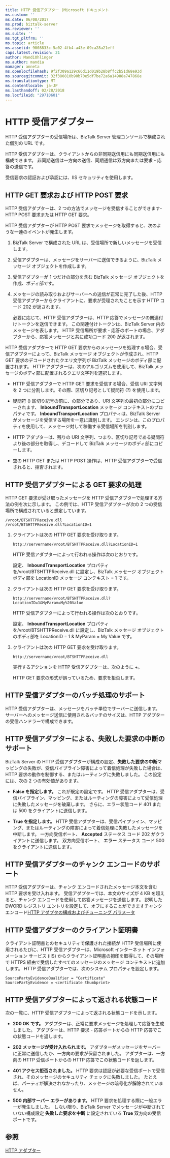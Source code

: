 ```yaml
---
title: HTTP 受信アダプター |Microsoft ドキュメント
ms.custom: ''
ms.date: 06/08/2017
ms.prod: biztalk-server
ms.reviewer: ''
ms.suite: ''
ms.tgt_pltfrm: ''
ms.topic: article
ms.assetid: 9008833c-5a02-4fb4-a43e-09ca28a21eff
caps.latest.revision: 21
author: MandiOhlinger
ms.author: mandia
manager: anneta
ms.openlocfilehash: 9f2f309a129c66d11d019b28b8ffc2b51d68e93d
ms.sourcegitcommit: 32f380810b90b70e5df7be72a6a14988a747868e
ms.translationtype: MT
ms.contentlocale: ja-JP
ms.lasthandoff: 02/28/2018
ms.locfileid: "29710601"
---
```

# <a name="http-receive-adapter"></a>HTTP 受信アダプター
HTTP 受信アダプターの受信場所は、BizTalk Server 管理コンソールで構成された個別の URL です。  
  
 HTTP 受信アダプターは、クライアントからの非同期送信用にも同期送信用にも構成できます。 非同期送信は一方向の送信、同期通信は双方向または要求 - 応答の送信です。  
  
 受信要求の認証および承認には、IIS セキュリティを使用します。  
  
## <a name="http-get-and-http-post-requests"></a>HTTP GET 要求および HTTP POST 要求  
 HTTP 受信アダプターは、2 つの方法でメッセージを受信することができます-HTTP POST 要求または HTTP GET 要求。  
  
 HTTP 受信アダプターが HTTP POST 要求でメッセージを取得すると、次のような一連のイベントが発生します。  
  
1.  BizTalk Server で構成された URL は、受信場所で新しいメッセージを受信します。  
  
2.  受信アダプターは、メッセージをサーバーに送信できるように、BizTalk メッセージ オブジェクトを作成します。  
  
3.  受信アダプターが 1 つだけの部分を含む BizTalk メッセージ オブジェクトを作成、ボディ部です。  
  
4.  メッセージの読み取りおよびサーバーへの送信が正常に完了した後、HTTP 受信アダプターからクライアントに、要求が受理されたことを示す HTTP コード 202 が返されます。  
  
     必要に応じて、HTTP 受信アダプターは、HTTP 応答でメッセージの関連付けトークンを送信できます。 この関連付けトークンは、BizTalk Server 内のメッセージを表します。 HTTP 受信場所が要求 - 応答のポートの場合、アダプターから、応答メッセージと共に成功コード 200 が返されます。  
  
 HTTP 受信アダプターで HTTP GET 要求からのメッセージを処理する場合、受信アダプターによって、BizTalk メッセージ オブジェクトが作成され、HTTP GET 要求のデコードされたクエリ文字列が BizTalk メッセージのボディ部に配置されます。 HTTP アダプターは、次のアルゴリズムを使用して、BizTalk メッセージのボディ部に配置されるクエリ文字列を選択します。  
  
-   HTTP 受信アダプターで HTTP GET 要求を受信する場合、受信 URI 文字列を 2 つに分割します。その際、区切り記号として疑問符 (?) を使用します。  
  
-   疑問符 () 区切り記号の前に、の部分であり、URI 文字列の最初の部分にコピーされます、 **InboundTransportLocation** メッセージ コンテキストのプロパティです。 **InboundTransportLocation** プロパティは、BizTalk Server がメッセージを受信する場所を一意に識別します。 エンジンは、このプロパティを使用して、メッセージ対して稼働する受信場所を判別します。  
  
-   HTTP アダプターは、残りの URI 文字列、つまり、区切り記号である疑問符より後の部分を取得し、デコードして BizTalk メッセージのボディ部にコピーします。  
  
-   空の HTTP GET または HTTP POST 操作は、HTTP 受信アダプターで受信されると、拒否されます。  
  
## <a name="http-receive-adapter-processing-of-a-get-request"></a>HTTP 受信アダプターによる GET 要求の処理  
 HTTP GET 要求が受け取ったメッセージを HTTP 受信アダプターで処理する方法の例を次に示します。 この例では、HTTP 受信アダプターが次の 2 つの受信場所で構成されていると想定しています。  
  
```  
/vroot/BTSHTTPReceive.dll  
/vroot/BTSHTTPReceive.dll?LocationID=1  
```  
  
1.  クライアントは次の HTTP GET 要求を受け取ります。  
  
    ```  
    http://servername/vroot/BTSHTTPReceive.dll?LocationID=1  
    ```  
  
     HTTP 受信アダプターによって行われる操作は次のとおりです。  
  
     設定、 **InboundTransportLocation** プロパティを/vroot/BTSHTTPReceive.dll に設定し、BizTalk メッセージ オブジェクト ボディ部を LocationID メッセージ コンテキスト = 1 です。  
  
2.  クライアントは次の HTTP GET 要求を受け取ります。  
  
    ```  
    http://servername/vroot/BTSHTTPReceive.dll?LocationID=1&MyParam=My%20Value  
    ```  
  
     HTTP 受信アダプターによって行われる操作は次のとおりです。  
  
     設定、 **InboundTransportLocation** プロパティを/vroot/BTSHTTPReceive.dll に設定し、BizTalk メッセージ オブジェクトのボディ部を LocationID = 1 & MyParam = My Value です。  
  
3.  クライアントは次の HTTP GET 要求を受け取ります。  
  
    ```  
    http://servername/vroot/BTSHTTPReceive.dll  
    ```  
  
     実行するアクションを HTTP 受信アダプターは、次のように +。  
  
     HTTP GET 要求の形式が誤っているため、要求を拒否します。  
  
## <a name="batching-support-for-the-http-receive-adapter"></a>HTTP 受信アダプターのバッチ処理のサポート  
 HTTP 受信アダプターは、メッセージをバッチ単位でサーバーに送信します。 サーバーへのメッセージ送信に使用されるバッチのサイズは、HTTP アダプターの受信ハンドラーで構成できます。  
  
## <a name="http-receive-adapter-support-for-suspending-failed-requests"></a>HTTP 受信アダプターによる、失敗した要求の中断のサポート  
 BizTalk Server の HTTP 受信アダプターが構成の設定、**失敗した要求の中断**マッピングの失敗が、受信パイプライン障害によって着信処理が失敗した場合は、HTTP 要求の動作を制御する、またはルーティングに失敗しました。 この設定には、次の 2 つの有効値があります。  
  
-   **False を指定します。** これが既定の設定です。 HTTP 受信アダプターは、受信パイプライン、マッピング、またはルーティングの障害によって受信処理に失敗したメッセージを破棄します。 さらに、エラー状態コード 401 または 500 をクライアントに送信します。 
  
-   **True を指定します。** HTTP 受信アダプターは、受信パイプライン、マッピング、またはルーティングの障害によって着信処理に失敗したメッセージを中断します。 一方向受信ポート、 **Accepted** ステータス コード 202 がクライアントに送信します。 双方向受信ポート、 **エラー** ステータス コード 500 をクライアントに送信します。  
  
## <a name="chunked-encoding-support-for-the-http-receive-adapter"></a>HTTP 受信アダプターのチャンク エンコードのサポート  
 HTTP 受信アダプターは、チャンク エンコードされたメッセージ本文を含む HTTP 要求を受け入れます。 受信アダプターでは、本文のサイズが 4 KB を超えると、チャンク エンコードを使用して応答メッセージを送信します。 説明した DWORD レジストリ エントリを設定して、オフにすることができますチャンク エンコード[HTTP アダプタの構成およびチューニング パラメータ](../core/http-adapter-configuration-and-tuning-parameters.md)  
  
## <a name="client-certificates-for-the-http-receive-adapter"></a>HTTP 受信アダプターのクライアント証明書  
 クライアント証明書とのセキュリティで保護された接続が HTTP 受信場所に使用されるたびに、HTTP 受信アダプターは、Microsoft インターネット インフォメーション サービス (IIS) からクライアント証明書の拇印を取得して、その場所で HTTPS 経由で受信したすべてのメッセージのメッセージ コンテキストに追加します。 HTTP 受信アダプターでは、次のシステム プロパティを設定します。  
  
```  
SourcePartyEvidenceQualifier = "Certificate"  
SourcePartyEvidence = <certificate thumbprint>  
```  
  
## <a name="status-codes-returned-by-the-http-receive-adapter"></a>HTTP 受信アダプターによって返される状態コード  
 次の一覧に、HTTP 受信アダプターによって返される状態コードを示します。  
  
-   **200 OK です。** アダプターは、正常に要求メッセージを処理して応答を生成しました。 アダプターは、HTTP 要求 - 応答ポートからの HTTP 応答でこの状態コードを返します。  
  
-   **202 メッセージが受け入れられます。** アダプターがメッセージをサーバーに正常に送信したか、一方向の要求が保留されました。 アダプターは、一方向の HTTP 受信ポートからの HTTP 応答でこの状態コードを返します。  
  
-   **401 アクセス拒否されました。** HTTP 要求は認証が必要な受信ポートで受信され、そのメッセージのセキュリティ チェックに失敗しました。 たとえば、パーティが解決されなかったり、メッセージの暗号化が解除されていません。  
  
-   **500 内部サーバー エラーがあります。** HTTP 要求を処理する際に一般エラーが発生しました。 しない限り、BizTalk Server でメッセージが中断されていない構成設定 **失敗した要求を中断** に設定されている **True** 双方向の受信ポートです。  
  
## <a name="see-also"></a>参照  
 [HTTP アダプター](../core/http-adapter.md)